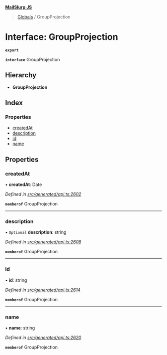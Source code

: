 **[MailSlurp JS](../README.md)**

> [Globals](../README.md) / GroupProjection

# Interface: GroupProjection

**`export`** 

**`interface`** GroupProjection

## Hierarchy

* **GroupProjection**

## Index

### Properties

* [createdAt](groupprojection.md#createdat)
* [description](groupprojection.md#description)
* [id](groupprojection.md#id)
* [name](groupprojection.md#name)

## Properties

### createdAt

•  **createdAt**: Date

*Defined in [src/generated/api.ts:2602](https://github.com/mailslurp/mailslurp-client/blob/98c6efc/src/generated/api.ts#L2602)*

**`memberof`** GroupProjection

___

### description

• `Optional` **description**: string

*Defined in [src/generated/api.ts:2608](https://github.com/mailslurp/mailslurp-client/blob/98c6efc/src/generated/api.ts#L2608)*

**`memberof`** GroupProjection

___

### id

•  **id**: string

*Defined in [src/generated/api.ts:2614](https://github.com/mailslurp/mailslurp-client/blob/98c6efc/src/generated/api.ts#L2614)*

**`memberof`** GroupProjection

___

### name

•  **name**: string

*Defined in [src/generated/api.ts:2620](https://github.com/mailslurp/mailslurp-client/blob/98c6efc/src/generated/api.ts#L2620)*

**`memberof`** GroupProjection
